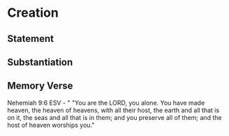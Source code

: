 # Creation

## Statement

## Substantiation

## Memory Verse
Nehemiah 9:6 ESV - " "You are the LORD, you alone. You have made heaven, the heaven of heavens, with all their host, the earth and all that is on it, the seas and all that is in them; and you preserve all of them; and the host of heaven worships you."